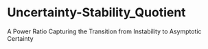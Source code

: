 # Uncertainty-Stability_Quotient
A Power Ratio Capturing the Transition from Instability to Asymptotic Certainty
